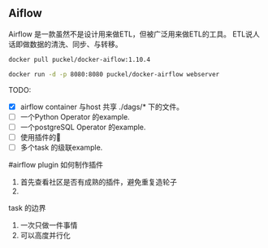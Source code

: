 ## Aiflow
Airflow 是一款虽然不是设计用来做ETL，但被广泛用来做ETL的工具。
ETL说人话即做数据的清洗、同步、与转移。


```bash
docker pull puckel/docker-aiflow:1.10.4

docker run -d -p 8080:8080 puckel/docker-airflow webserver
```

TODO:
* [x]  airflow container 与host 共享 ./dags/* 下的文件。
* [ ] 一个Python Operator 的example.
* [ ] 一个postgreSQL Operator 的example.
* [ ] 使用插件的🌰
* [ ] 多个task 的级联example.

#airflow plugin
如何制作插件
1. 首先查看社区是否有成熟的插件，避免重复造轮子
2. 

task 的边界
1. 一次只做一件事情
2. 可以高度并行化